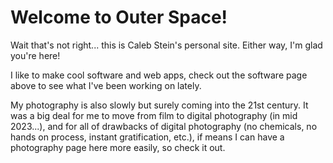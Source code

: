# Welcome to Outer Space!

Wait that's not right... this is Caleb Stein's personal site.
Either way, I'm glad you're here!

I like to make cool software and web apps, check out the software page above to see what I've been working on lately.

My photography is also slowly but surely coming into the 21st century.
It was a big deal for me to move from film to digital photography (in mid 2023...), and for all of drawbacks of digital photography (no chemicals, no hands on process, instant gratification, etc.), if means I can have a photography page here more easily, so check it out.
